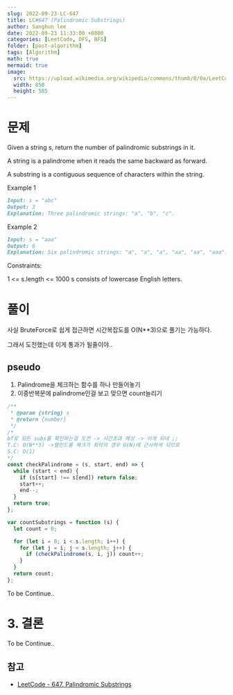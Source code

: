 ```yaml
---
slug: 2022-09-23-LC-647
title: LC#647 (Palindromic Substrings)
author: Sanghun lee
date: 2022-09-23 11:33:00 +0800
categories: [LeetCode, DFS, BFS]
folder: [post-algorithm]
tags: [Algorithm]
math: true
mermaid: true
image:
  src: https://upload.wikimedia.org/wikipedia/commons/thumb/0/0a/LeetCode_Logo_black_with_text.svg/640px-LeetCode_Logo_black_with_text.svg.png
  width: 850
  height: 585
---
```


# 문제

Given a string s, return the number of palindromic substrings in it.

A string is a palindrome when it reads the same backward as forward.

A substring is a contiguous sequence of characters within the string.

Example 1

```md
Input: s = "abc"
Output: 3
Explanation: Three palindromic strings: "a", "b", "c".
```

Example 2

```md
Input: s = "aaa"
Output: 6
Explanation: Six palindromic strings: "a", "a", "a", "aa", "aa", "aaa".
```

Constraints:

1 <= s.length <= 1000
s consists of lowercase English letters.

# 풀이

사실 BruteForce로 쉽게 접근하면 시간복잡도를 O(N\*\*3)으로 풀기는 가능하다.

그래서 도전했는데 이게 통과가 될줄이야..

## pseudo

1. Palindrome을 체크하는 함수를 하나 만들어놓기
2. 이중반복문에 palindrome인걸 보고 맞으면 count늘리기

```javascript
/**
 * @param {string} s
 * @return {number}
 */
/*
bf로 모든 subs를 확인하는걸 도전 -> 시간초과 예상 -> 이게 되네 ;;
T.C: O(N**3) ->팰린드롬 체크가 최악의 경우 O(N)에 근사하게 되므로
S.C: O(1)
*/
const checkPalindrome = (s, start, end) => {
  while (start < end) {
    if (s[start] !== s[end]) return false;
    start++;
    end--;
  }
  return true;
};

var countSubstrings = function (s) {
  let count = 0;

  for (let i = 0; i < s.length; i++) {
    for (let j = i; j < s.length; j++) {
      if (checkPalindrome(s, i, j)) count++;
    }
  }
  return count;
};
```

To be Continue..

# 3. 결론

To be Continue..

## 참고

- [LeetCode - 647. Palindromic Substrings](https://leetcode.com/submissions/detail/805300847/)
